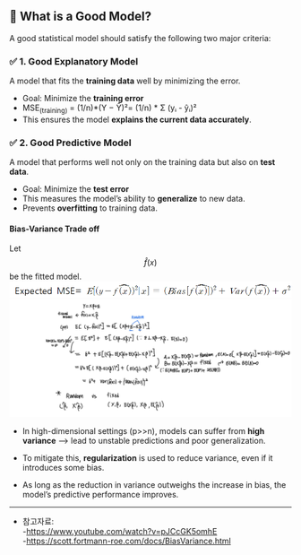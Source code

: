 ## 📌 What is a Good Model?
A good statistical model should satisfy the following two major criteria:

### ✅ 1. Good Explanatory Model  
A model that fits the **training data** well by minimizing the error.

- Goal: Minimize the **training error**
- MSE<sub>(training)</sub> = (1/n)*(Y − Ŷ)²= (1/n) * Σ (yᵢ - ŷᵢ)²
- This ensures the model **explains the current data accurately**.

### ✅ 2. Good Predictive Model  
A model that performs well not only on the training data but also on **test data**.

- Goal: Minimize the **test error**
- This measures the model’s ability to **generalize** to new data.
- Prevents **overfitting** to training data.

#### Bias-Variance Trade off
Let $$\hat{f}(x)$$ be the fitted model.
![Bias-Variance Trade off](https://raw.githubusercontent.com/Chaewon-Park-STUDY/High-Dimension/main/images/1.png)
![Bias-Variance Trade off](https://raw.githubusercontent.com/Chaewon-Park-STUDY/High-Dimension/main/images/2.jpeg)

- In high-dimensional settings (p>>n), models can suffer from **high variance**
  --> lead to unstable predictions and poor generalization.

- To mitigate this, **regularization** is used to reduce variance, even if it introduces some bias.
- As long as the reduction in variance outweighs the increase in bias, the model’s predictive performance improves.
---






* 참고자료:  
-https://www.youtube.com/watch?v=pJCcGK5omhE  
-https://scott.fortmann-roe.com/docs/BiasVariance.html
